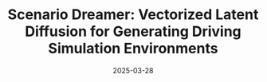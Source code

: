 ---
title: "Scenario Dreamer: Vectorized Latent Diffusion for Generating Driving Simulation Environments"
collection: publications
permalink: /publication/2025-04-scenariodreamer
excerpt: ''
date: 2025-03-28
venue: 'Computer Vision and Pattern Recognition (CVPR), 2025'
paperurl: 'https://arxiv.org/abs/2503.22496'
imgurl: 'scenariodreamer.gif'
show: true
authors:
  - name: Luke Rowe
    link:
  - name: Roger Girgis
    link: https://www.linkedin.com/in/roger-girgis-a46b959b/?originalSubdomain=ca
  - name: Anthony Gosselin
    link: https://www.linkedin.com/in/anthony-gosselin-098b7a1a1/?originalSubdomain=ca
  - name: Liam Paull
    link: https://liampaull.ca/
  - name: Chris Pal
    link: https://sites.google.com/view/christopher-pal
  - name: Felix Heide
    link: https://www.cs.princeton.edu/~fheide/
links:
  - name: paper
    link: https://arxiv.org/abs/2503.22496
  - name: project page
    link: https://princeton-computational-imaging.github.io/scenario-dreamer/
  - name: code
    link: https://github.com/princeton-computational-imaging/scenario-dreamer
---